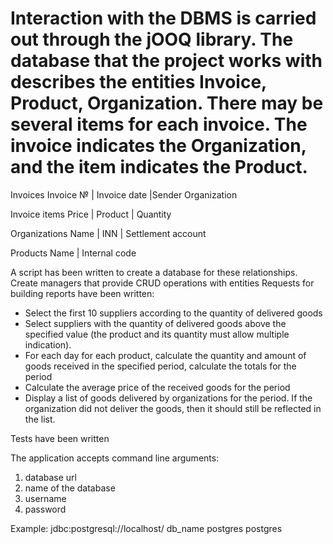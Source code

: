# Interaction with the DBMS is carried out through the jOOQ library. The database that the project works with describes the entities Invoice, Product, Organization. There may be several items for each invoice. The invoice indicates the Organization, and the item indicates the Product.

Invoices
Invoice № | Invoice date |Sender Organization

Invoice items
Price | Product | Quantity


Organizations
Name | INN | Settlement account


Products
Name | Internal code

A script has been written to create a database for these relationships.
Create managers that provide CRUD operations with entities
Requests for building reports have been written:
- Select the first 10 suppliers according to the quantity of delivered goods
- Select suppliers with the quantity of delivered goods above the specified value (the product and its quantity must allow multiple indication).
- For each day for each product, calculate the quantity and amount of goods received in the specified period, calculate the totals for the period
- Calculate the average price of the received goods for the period
- Display a list of goods delivered by organizations for the period. If the organization did not deliver the goods, then it should still be reflected in the list.

Tests have been written

The application accepts command line arguments:
1) database url
2) name of the database
3) username
4) password

Example:
jdbc:postgresql://localhost/ db_name postgres postgres